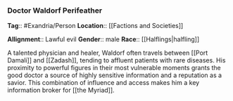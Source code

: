 ### Doctor Waldorf Perifeather
**Tag**:: #Exandria/Person
**Location**:: [[Factions and Societies]]

**Allignment**:: Lawful evil
**Gender**:: male
**Race**:: [[Halflings|halfling]]

A talented physician and healer, Waldorf often travels between [[Port Damali]] and [[Zadash]], tending to affluent patients with rare diseases. His proximity to powerful figures in their most vulnerable moments grants the good doctor a source of highly sensitive information and a reputation as a savior. This combination of influence and access makes him a key information broker for [[the Myriad]].